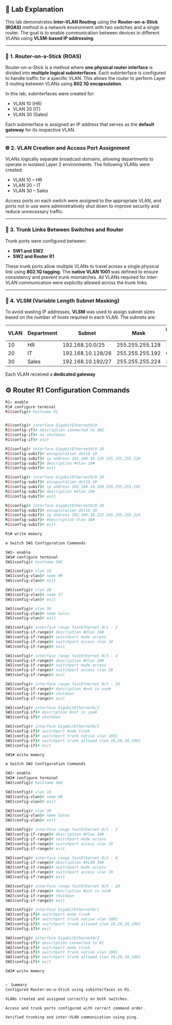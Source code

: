 ## 🧠 Lab Explanation

This lab demonstrates **Inter-VLAN Routing** using the **Router-on-a-Stick (ROAS)** method in a network environment with two switches and a single router. The goal is to enable communication between devices in different VLANs using **VLSM-based IP addressing**.

---

### 🔀 1. Router-on-a-Stick (ROAS)

Router-on-a-Stick is a method where **one physical router interface** is divided into **multiple logical subinterfaces**. Each subinterface is configured to handle traffic for a specific VLAN. This allows the router to perform Layer 3 routing between VLANs using **802.1Q encapsulation**.

In this lab, subinterfaces were created for:

- VLAN 10 (HR)
- VLAN 20 (IT)
- VLAN 30 (Sales)

Each subinterface is assigned an IP address that serves as the **default gateway** for its respective VLAN.

---

### 🌐 2. VLAN Creation and Access Port Assignment

VLANs logically separate broadcast domains, allowing departments to operate in isolated Layer 2 environments. The following VLANs were created:

- VLAN 10 – HR
- VLAN 20 – IT
- VLAN 30 – Sales

Access ports on each switch were assigned to the appropriate VLAN, and ports not in use were administratively shut down to improve security and reduce unnecessary traffic.

---

### 🌉 3. Trunk Links Between Switches and Router

Trunk ports were configured between:

- **SW1 and SW2**
- **SW2 and Router R1**

These trunk ports allow multiple VLANs to travel across a single physical link using **802.1Q tagging**. The **native VLAN 1001** was defined to ensure consistency and prevent trunk mismatches. All VLANs required for inter-VLAN communication were explicitly allowed across the trunk links.

---

### 📐 4. VLSM (Variable Length Subnet Masking)

To avoid wasting IP addresses, **VLSM** was used to assign subnet sizes based on the number of hosts required in each VLAN. The subnets are:

| VLAN | Department | Subnet             | Mask              | Usable IPs |
|------|------------|--------------------|-------------------|------------|
| 10   | HR         | 192.168.10.0/25    | 255.255.255.128   | 126        |
| 20   | IT         | 192.168.10.128/26  | 255.255.255.192   | 62         |
| 30   | Sales      | 192.168.10.192/27  | 255.255.255.224   | 30         |

Each VLAN received a **dedicated gateway**


## ⚙️ Router R1 Configuration Commands

```bash
R1> enable
R1# configure terminal
R1(config)# hostname R1


R1(config)# interface GigabitEthernet0/0
R1(config-if)# description connected to SW2
R1(config-if)# no shutdown
R1(config-if)# exit

R1(config)# interface GigabitEthernet0/0.10
R1(config-subif)# encapsulation dot1Q 10
R1(config-subif)# ip address 192.168.10.126 255.255.255.128
R1(config-subif)# description #Vlan 10#
R1(config-subif)# exit

R1(config)# interface GigabitEthernet0/0.20
R1(config-subif)# encapsulation dot1Q 20
R1(config-subif)# ip address 192.168.10.190 255.255.255.192
R1(config-subif)# description #Vlan 20#
R1(config-subif)# exit

R1(config)# interface GigabitEthernet0/0.30
R1(config-subif)# encapsulation dot1Q 30
R1(config-subif)# ip address 192.168.10.222 255.255.255.224
R1(config-subif)# #description Vlan 30#
R1(config-subif)# exit

R1# write memory

⚙️ Switch SW1 Configuration Commands

SW1> enable
SW1# configure terminal
SW1(config)# hostname SW1

SW1(config)# vlan 10
SW1(config-vlan)# name HR
SW1(config-vlan)# exit

SW1(config)# vlan 20
SW1(config-vlan)# name IT
SW1(config-vlan)# exit

SW1(config)# vlan 30
SW1(config-vlan)# name Sales
SW1(config-vlan)# exit

SW1(config)# interface range fastEthernet 0/1 - 2
SW1(config-if-range)# description #Vlan 10#
SW1(config-if-range)# switchport mode access
SW1(config-if-range)# switchport access vlan 10
SW1(config-if-range)# exit

SW1(config)# interface range fastEthernet 0/3 - 4
SW1(config-if-range)# description #Vlan 20#
SW1(config-if-range)# switchport mode access
SW1(config-if-range)# switchport access vlan 20
SW1(config-if-range)# exit

SW1(config)# interface range fastEthernet 0/5 - 24
SW1(config-if-range)# description #not in use#
SW1(config-if-range)# shutdown
SW1(config-if-range)# exit

SW1(config)# interface GigabitEthernet0/2
SW1(config-if)# description #not in use#
SW1(config-if)# shutdown

SW1(config)# interface GigabitEthernet0/1
SW1(config-if)# switchport mode trunk
SW1(config-if)# switchport trunk native vlan 1001
SW1(config-if)# switchport trunk allowed vlan 10,20,30,1001
SW1(config-if)# exit

SW1# write memory

⚙️ Switch SW2 Configuration Commands

SW2> enable
SW2# configure terminal
SW2(config)# hostname SW2

SW2(config)# vlan 10
SW2(config-vlan)# name HR
SW2(config-vlan)# exit

SW2(config)# vlan 30
SW2(config-vlan)# name Sales
SW2(config-vlan)# exit

SW2(config)# interface range fastEthernet 0/1 - 2
SW2(config-if-range)# description #Vlan 10#
SW2(config-if-range)# switchport mode access
SW2(config-if-range)# switchport access vlan 10
SW2(config-if-range)# exit

SW2(config)# interface range fastEthernet 0/3 - 4
SW2(config-if-range)# description #VLAN 30#
SW2(config-if-range)# switchport mode access
SW2(config-if-range)# switchport access vlan 30
SW2(config-if-range)# exit

SW2(config)# interface range fastEthernet 0/5 - 24
SW2(config-if-range)# description #not in use#
SW2(config-if-range)# shutdown
SW2(config-if-range)# exit

SW2(config)# interface GigabitEthernet0/1
SW2(config-if)# switchport mode trunk
SW2(config-if)# switchport trunk native vlan 1001
SW2(config-if)# switchport trunk allowed vlan 10,20,30,1001
SW2(config-if)# exit

SW2(config)# interface GigabitEthernet0/2
SW2(config-if)# description connected to R1
SW2(config-if)# switchport mode trunk
SW2(config-if)# switchport trunk native vlan 1001
SW2(config-if)# switchport trunk allowed vlan 10,20,30,1001
SW2(config-if)# exit

SW2# write memory


✅ Summary
Configured Router-on-a-Stick using subinterfaces on R1.

VLANs created and assigned correctly on both switches.

Access and trunk ports configured with correct command order.

Verified trunking and inter-VLAN communication using ping.